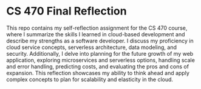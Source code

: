 # CS 470 Final Reflection
This repo contains my self-reflection assignment for the CS 470 course, where I summarize the skills I learned in cloud-based development and describe my strengths as a software developer. I discuss my proficiency in cloud service concepts, serverless architecture, data modeling, and security. Additionally, I delve into planning for the future growth of my web application, exploring microservices and serverless options, handling scale and error handling, predicting costs, and evaluating the pros and cons of expansion. This reflection showcases my ability to think ahead and apply complex concepts to plan for scalability and elasticity in the cloud.
